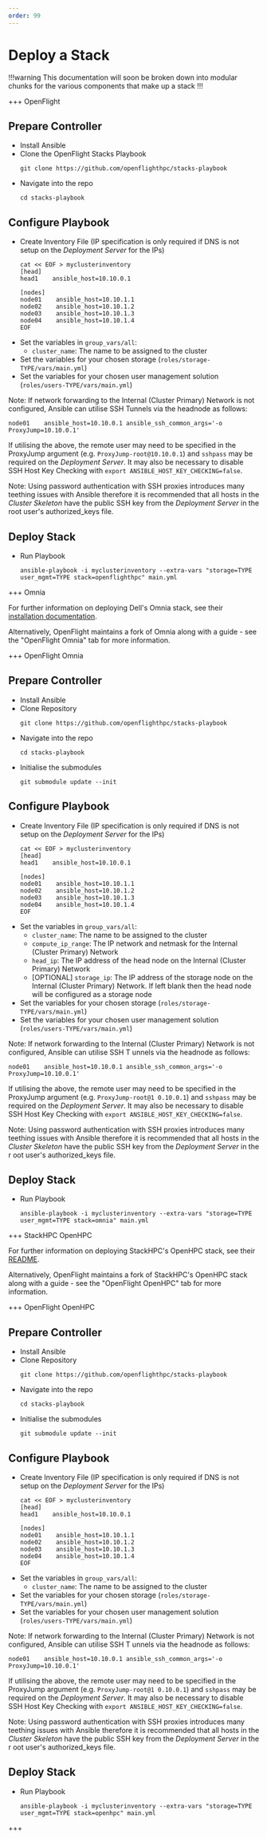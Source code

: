 ```yaml
---
order: 99
---
```


# Deploy a Stack

!!!warning
This documentation will soon be broken down into modular chunks for the various components that make up a stack
!!!

+++ OpenFlight

## Prepare Controller

- Install Ansible
- Clone the OpenFlight Stacks Playbook
  ```shell
  git clone https://github.com/openflighthpc/stacks-playbook
  ```
- Navigate into the repo
  ```shell
  cd stacks-playbook
  ```

## Configure Playbook

- Create Inventory File (IP specification is only required if DNS is not setup on the _Deployment Server_ for the IPs)
  ```shell
  cat << EOF > myclusterinventory
  [head]
  head1    ansible_host=10.10.0.1

  [nodes]
  node01    ansible_host=10.10.1.1
  node02    ansible_host=10.10.1.2
  node03    ansible_host=10.10.1.3
  node04    ansible_host=10.10.1.4
  EOF
  ```
- Set the variables in `group_vars/all`:
  - `cluster_name`: The name to be assigned to the cluster
- Set the variables for your chosen storage (`roles/storage-TYPE/vars/main.yml`)
- Set the variables for your chosen user management solution (`roles/users-TYPE/vars/main.yml`)

Note: If network forwarding to the Internal (Cluster Primary) Network is not configured, Ansible can utilise SSH Tunnels via the headnode as follows:
```
node01    ansible_host=10.10.0.1 ansible_ssh_common_args='-o ProxyJump=10.10.0.1'
```
If utilising the above, the remote user may need to be specified in the ProxyJump argument (e.g. `ProxyJump-root@10.10.0.1`) and `sshpass` may be required on the _Deployment Server_. It may also be necessary to disable SSH Host Key Checking with `export ANSIBLE_HOST_KEY_CHECKING=false`.

Note: Using password authentication with SSH proxies introduces many teething issues with Ansible therefore it is recommended that all hosts in the _Cluster Skeleton_ have the public SSH key from the _Deployment Server_ in the root user's authorized_keys file.

## Deploy Stack

- Run Playbook
  ```shell
  ansible-playbook -i myclusterinventory --extra-vars "storage=TYPE user_mgmt=TYPE stack=openflighthpc" main.yml
  ```

+++ Omnia

For further information on deploying Dell's Omnia stack, see their [installation documentation](https://dellhpc.github.io/omnia/INSTALL_OMNIA.html).

Alternatively, OpenFlight maintains a fork of Omnia along with a guide - see the "OpenFlight Omnia" tab for more information.

+++ OpenFlight Omnia

## Prepare Controller

- Install Ansible
- Clone Repository
  ```shell
  git clone https://github.com/openflighthpc/stacks-playbook
  ```
- Navigate into the repo
  ```shell
  cd stacks-playbook
  ```
- Initialise the submodules
  ```shell
  git submodule update --init
  ```

## Configure Playbook

- Create Inventory File (IP specification is only required if DNS is not setup on the _Deployment Server_ for the
IPs)
  ```shell
  cat << EOF > myclusterinventory
  [head]
  head1    ansible_host=10.10.0.1

  [nodes]
  node01    ansible_host=10.10.1.1
  node02    ansible_host=10.10.1.2
  node03    ansible_host=10.10.1.3
  node04    ansible_host=10.10.1.4
  EOF
  ```
- Set the variables in `group_vars/all`:
  - `cluster_name`: The name to be assigned to the cluster
  - `compute_ip_range`: The IP network and netmask for the Internal (Cluster Primary) Network
  - `head_ip`: The IP address of the head node on the Internal (Cluster Primary) Network
  - [OPTIONAL] `storage_ip`: The IP address of the storage node on the Internal (Cluster Primary) Network. If left blank then the head node will be configured as a storage node
- Set the variables for your chosen storage (`roles/storage-TYPE/vars/main.yml`)
- Set the variables for your chosen user management solution (`roles/users-TYPE/vars/main.yml`)

Note: If network forwarding to the Internal (Cluster Primary) Network is not configured, Ansible can utilise SSH T
unnels via the headnode as follows:
```
node01    ansible_host=10.10.0.1 ansible_ssh_common_args='-o ProxyJump=10.10.0.1'
```
If utilising the above, the remote user may need to be specified in the ProxyJump argument (e.g. `ProxyJump-root@1
0.10.0.1`) and `sshpass` may be required on the _Deployment Server_. It may also be necessary to disable SSH Host
Key Checking with `export ANSIBLE_HOST_KEY_CHECKING=false`.

Note: Using password authentication with SSH proxies introduces many teething issues with Ansible therefore it is
recommended that all hosts in the _Cluster Skeleton_ have the public SSH key from the _Deployment Server_ in the r
oot user's authorized_keys file.

## Deploy Stack

- Run Playbook
  ```shell
  ansible-playbook -i myclusterinventory --extra-vars "storage=TYPE user_mgmt=TYPE stack=omnia" main.yml
  ```

+++ StackHPC OpenHPC

For further information on deploying StackHPC's OpenHPC stack, see their [README](https://github.com/stackhpc/ansible-role-openhpc/blob/master/README.md).

Alternatively, OpenFlight maintains a fork of StackHPC's OpenHPC stack along with a guide - see the "OpenFlight OpenHPC" tab for more information.

+++ OpenFlight OpenHPC

## Prepare Controller

- Install Ansible
- Clone Repository
  ```shell
  git clone https://github.com/openflighthpc/stacks-playbook
  ```
- Navigate into the repo
  ```shell
  cd stacks-playbook
  ```
- Initialise the submodules
  ```shell
  git submodule update --init
  ```

## Configure Playbook

- Create Inventory File (IP specification is only required if DNS is not setup on the _Deployment Server_ for the IPs)
  ```shell
  cat << EOF > myclusterinventory
  [head]
  head1    ansible_host=10.10.0.1

  [nodes]
  node01    ansible_host=10.10.1.1
  node02    ansible_host=10.10.1.2
  node03    ansible_host=10.10.1.3
  node04    ansible_host=10.10.1.4
  EOF
  ```
- Set the variables in `group_vars/all`:
  - `cluster_name`: The name to be assigned to the cluster
- Set the variables for your chosen storage (`roles/storage-TYPE/vars/main.yml`)
- Set the variables for your chosen user management solution (`roles/users-TYPE/vars/main.yml`)

Note: If network forwarding to the Internal (Cluster Primary) Network is not configured, Ansible can utilise SSH T
unnels via the headnode as follows:
```
node01    ansible_host=10.10.0.1 ansible_ssh_common_args='-o ProxyJump=10.10.0.1'
```
If utilising the above, the remote user may need to be specified in the ProxyJump argument (e.g. `ProxyJump-root@1
0.10.0.1`) and `sshpass` may be required on the _Deployment Server_. It may also be necessary to disable SSH Host
Key Checking with `export ANSIBLE_HOST_KEY_CHECKING=false`.

Note: Using password authentication with SSH proxies introduces many teething issues with Ansible therefore it is
recommended that all hosts in the _Cluster Skeleton_ have the public SSH key from the _Deployment Server_ in the r
oot user's authorized_keys file.

## Deploy Stack

- Run Playbook
  ```shell
  ansible-playbook -i myclusterinventory --extra-vars "storage=TYPE user_mgmt=TYPE stack=openhpc" main.yml
  ```

+++
